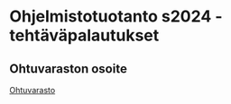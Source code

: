 # Ohjelmistotuotanto s2024 -tehtäväpalautukset

## Ohtuvaraston osoite

[Ohtuvarasto](https://github.com/Kaabero/ohtuvarasto)
